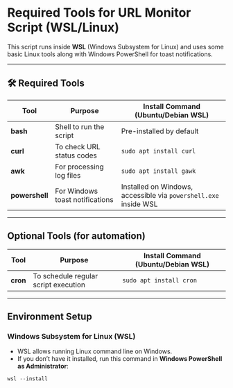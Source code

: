 # Required Tools for URL Monitor Script (WSL/Linux)

This script runs inside **WSL** (Windows Subsystem for Linux) and uses some basic Linux tools along with Windows PowerShell for toast notifications.

---

## 🛠 Required Tools

| Tool       | Purpose                                | Install Command (Ubuntu/Debian WSL)          |
|------------|--------------------------------------|----------------------------------------------|
| **bash**   | Shell to run the script               | Pre-installed by default                      |
| **curl**   | To check URL status codes             | `sudo apt install curl`                       |
| **awk**    | For processing log files              | `sudo apt install gawk`                       |
| **powershell** | For Windows toast notifications  | Installed on Windows, accessible via `powershell.exe` inside WSL |

---

## Optional Tools (for automation)

| Tool       | Purpose                                | Install Command (Ubuntu/Debian WSL)          |
|------------|--------------------------------------|----------------------------------------------|
| **cron**   | To schedule regular script execution  | `sudo apt install cron`                       |

---

## Environment Setup

### Windows Subsystem for Linux (WSL)

- WSL allows running Linux command line on Windows.
- If you don’t have it installed, run this command in **Windows PowerShell as Administrator**:

```powershell
wsl --install
